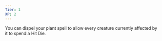 ```yaml
---
Tier: 1
XP: 2
---
```

You can dispel your plant spell to allow every creature currently affected by it to spend a Hit Die.